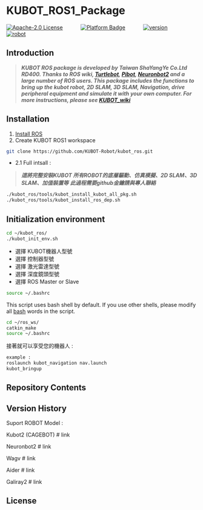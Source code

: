 # KUBOT_ROS1_Package 

[![Apache-2.0 License](https://img.shields.io/badge/license-Apache2.0-purple)](http://www.shayangye.com/)
&nbsp;&nbsp;&nbsp;&nbsp;&nbsp;&nbsp;&nbsp;&nbsp;&nbsp;&nbsp;
[![Platform Badge](https://img.shields.io/badge/platform-ROS_Melodic-blue.svg)](http://www.shayangye.com/)
&nbsp;&nbsp;&nbsp;&nbsp;&nbsp;&nbsp;&nbsp;&nbsp;&nbsp;&nbsp;
[![version](https://img.shields.io/badge/version-0.0.1-green)](http://www.shayangye.com/)
&nbsp;&nbsp;&nbsp;&nbsp;&nbsp;&nbsp;&nbsp;&nbsp;&nbsp;&nbsp;
[![robot](https://img.shields.io/badge/robot-KUBOT-orange)](http://www.shayangye.com/)
&nbsp;&nbsp;&nbsp;&nbsp;&nbsp;&nbsp;&nbsp;&nbsp;&nbsp;&nbsp;

## Introduction
> ***KUBOT ROS package is developed by Taiwan ShaYangYe Co.Ltd RD400. 
> Thanks to ROS wiki, [Turtlebot](https://github.com/turtlebot), 
> [Pibot](https://www.jianshu.com/u/7f508db63608), 
> [Neuronbot2](https://github.com/Adlink-ROS/neuronbot2) 
> and a large number of ROS users.
> This package includes the functions to bring up the kubot robot, 2D SLAM, 3D SLAM, 
> Navigation, drive peripheral equipment and simulate it with your own computer.
> For more instructions, please see [KUBOT_wiki](https://github.com/KUBOT-Robot/kubot_ros/wiki)***


## Installation 

1. [Install ROS](http://wiki.ros.org/ROS/Installation)
2. Create KUBOT  ROS1 workspace 

```sh
git clone https://github.com/KUBOT-Robot/kubot_ros.git
``` 

 - 2.1 Full intsall :
> ***這將完整安裝KUBOT 所有ROBOT的底層驅動、仿真模擬、2D SLAM、3D SLAM、加值裝置等***
> ***此過程需要github金鑰請與專人聯絡***

```sh
./kubot_ros/tools/kubot_install_kubot_all_pkg.sh
./kubot_ros/tools/kubot_install_ros_dep.sh
```


## Initialization environment

```sh
cd ~/kubot_ros/
./kubot_init_env.sh
```

 - 選擇 KUBOT機器人型號
 - 選擇 控制器型號
 - 選擇 激光雷達型號
 - 選擇 深度鏡頭型號
 - 選擇 ROS Master or Slave

```sh
source ~/.bashrc
```

This script uses bash shell by default. If you use other shells, please modify all  [bash]() words in the script.

```sh
cd ~/ros_ws/
catkin_make
source ~/.bashrc
```
接著就可以享受您的機器人 : 
```sh
example : 
roslaunch kubot_navigation nav.launch
kubot_bringup
```

## Repository Contents

## Version History

Suport ROBOT Model : 

Kubot2 (CAGEBOT) # link

Neuronbot2 # link

Wagv # link

Aider # link

Galiray2 # link

## License
